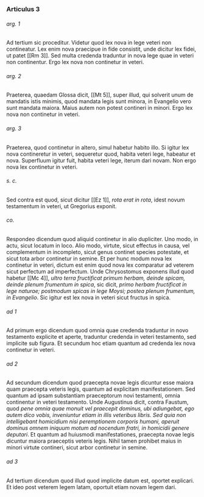 ### Articulus 3

###### arg. 1
Ad tertium sic proceditur. Videtur quod lex nova in lege veteri non contineatur. Lex enim nova praecipue in fide consistit, unde dicitur lex fidei, ut patet [[Rm 3]]. Sed multa credenda traduntur in nova lege quae in veteri non continentur. Ergo lex nova non continetur in veteri.

###### arg. 2
Praeterea, quaedam Glossa dicit, [[Mt 5]], super illud, qui solverit unum de mandatis istis minimis, quod mandata legis sunt minora, in Evangelio vero sunt mandata maiora. Maius autem non potest contineri in minori. Ergo lex nova non continetur in veteri.

###### arg. 3
Praeterea, quod continetur in altero, simul habetur habito illo. Si igitur lex nova contineretur in veteri, sequeretur quod, habita veteri lege, habeatur et nova. Superfluum igitur fuit, habita veteri lege, iterum dari novam. Non ergo nova lex continetur in veteri.

###### s. c.
Sed contra est quod, sicut dicitur [[Ez 1]], *rota erat in rota*, idest novum testamentum in veteri, ut Gregorius exponit.

###### co.
Respondeo dicendum quod aliquid continetur in alio dupliciter. Uno modo, in actu, sicut locatum in loco. Alio modo, virtute, sicut effectus in causa, vel complementum in incompleto, sicut genus continet species potestate, et sicut tota arbor continetur in semine. Et per hunc modum nova lex continetur in veteri, dictum est enim quod nova lex comparatur ad veterem sicut perfectum ad imperfectum. Unde Chrysostomus exponens illud quod habetur [[Mc 4]], *ultro terra fructificat primum herbam, deinde spicam, deinde plenum frumentum in spica*, sic dicit, *primo herbam fructificat in lege naturae; postmodum spicas in lege Moysi; postea plenum frumentum, in Evangelio*. Sic igitur est lex nova in veteri sicut fructus in spica.

###### ad 1
Ad primum ergo dicendum quod omnia quae credenda traduntur in novo testamento explicite et aperte, traduntur credenda in veteri testamento, sed implicite sub figura. Et secundum hoc etiam quantum ad credenda lex nova continetur in veteri.

###### ad 2
Ad secundum dicendum quod praecepta novae legis dicuntur esse maiora quam praecepta veteris legis, quantum ad explicitam manifestationem. Sed quantum ad ipsam substantiam praeceptorum novi testamenti, omnia continentur in veteri testamento. Unde Augustinus dicit, contra Faustum, quod *pene omnia quae monuit vel praecepit dominus, ubi adiungebat, ego autem dico vobis, inveniuntur etiam in illis veteribus libris. Sed quia non intelligebant homicidium nisi peremptionem corporis humani, aperuit dominus omnem iniquum motum ad nocendum fratri, in homicidii genere deputari*. Et quantum ad huiusmodi manifestationes, praecepta novae legis dicuntur maiora praeceptis veteris legis. Nihil tamen prohibet maius in minori virtute contineri, sicut arbor continetur in semine.

###### ad 3
Ad tertium dicendum quod illud quod implicite datum est, oportet explicari. Et ideo post veterem legem latam, oportuit etiam novam legem dari.

